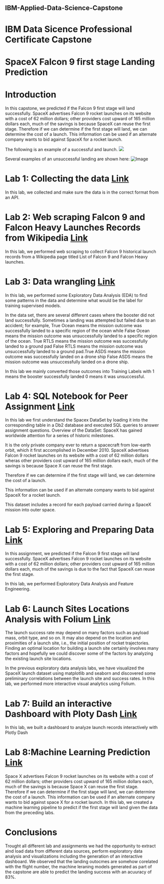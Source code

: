 ## IBM-Applied-Data-Science-Capstone
# IBM Data Sicence Professional Certificate Capstone

# SpaceX Falcon 9 first stage Landing Prediction
# Introduction
In this capstone, we predicted if the Falcon 9 first stage will land successfully. SpaceX advertises Falcon 9 rocket launches on its website with a cost of 62 million dollars; other providers cost upward of 165 million dollars each, much of the savings is because SpaceX can reuse the first stage. Therefore if we can determine if the first stage will land, we can determine the cost of a launch. This information can be used if an alternate company wants to bid against SpaceX for a rocket launch. 

The following is an example of a successful and launch.
![](https://cf-courses-data.s3.us.cloud-object-storage.appdomain.cloud/IBMDeveloperSkillsNetwork-DS0701EN-SkillsNetwork/lab_v2/images/landing_1.gif)

Several examples of an unsuccessful landing are shown here:
![Image](https://cf-courses-data.s3.us.cloud-object-storage.appdomain.cloud/IBMDeveloperSkillsNetwork-DS0701EN-SkillsNetwork/lab_v2/images/crash.gif)

# Lab 1: Collecting the data [Link](https://github.com/jesushidalgosanchez/IBM-Applied-Data-Science-Capstone/blob/main/01.-jupyter-labs-spacex-data-collection-api.ipynb)

In this lab, we collected and make sure the data is in the correct format from an API.

# Lab 2: Web scraping Falcon 9 and Falcon Heavy Launches Records from Wikipedia [Link](https://github.com/jesushidalgosanchez/IBM-Applied-Data-Science-Capstone/blob/main/02.-jupyter-labs-webscraping.ipynb)

In this lab, we performed web scraping to collect Falcon 9 historical launch records from a Wikipedia page titled List of Falcon 9 and Falcon Heavy launches.

# Lab 3: Data wrangling [Link](https://github.com/jesushidalgosanchez/IBM-Applied-Data-Science-Capstone/blob/main/03.-labs-jupyter-spacex-Data%20wrangling.ipynb)

In this lab, we performed some Exploratory Data Analysis (EDA) to find some patterns in the data and determine what would be the label for training supervised models.

In the data set, there are several different cases where the booster did not land successfully. Sometimes a landing was attempted but failed due to an accident; for example, True Ocean means the mission outcome was successfully landed to a specific region of the ocean while False Ocean means the mission outcome was unsuccessfully landed to a specific region of the ocean. True RTLS means the mission outcome was successfully landed to a ground pad False RTLS means the mission outcome was unsuccessfully landed to a ground pad.True ASDS means the mission outcome was successfully landed on a drone ship False ASDS means the mission outcome was unsuccessfully landed on a drone ship.

In this lab we  mainly converted those outcomes into Training Labels with 1 means the booster successfully landed 0 means it was unsuccessful.

# Lab 4: SQL Notebook for Peer Assignment [Link](https://github.com/jesushidalgosanchez/IBM-Applied-Data-Science-Capstone/blob/main/04.-jupyter-labs-eda-sql-coursera_sqllite.ipynb)

In this lab we first understand the Spacex DataSet by loading it into the corresponding table in a Db2 database and executed SQL queries to answer assignment questions.
Overview of the DataSet: SpaceX has gained worldwide attention for a series of historic milestones.

It is the only private company ever to return a spacecraft from low-earth orbit, which it first accomplished in December 2010. SpaceX advertises Falcon 9 rocket launches on its website with a cost of 62 million dollars wheras other providers cost upward of 165 million dollars each, much of the savings is because Space X can reuse the first stage.

Therefore if we can determine if the first stage will land, we can determine the cost of a launch.

This information can be used if an alternate company wants to bid against SpaceX for a rocket launch.

This dataset includes a record for each payload carried during a SpaceX mission into outer space.

# Lab 5: Exploring and Preparing Data [Link](https://github.com/jesushidalgosanchez/IBM-Applied-Data-Science-Capstone/blob/main/05.-jupyter-labs-eda-dataviz.ipynb)

In this assignment, we predicted if the Falcon 9 first stage will land successfully. SpaceX advertises Falcon 9 rocket launches on its website with a cost of 62 million dollars; other providers cost upward of 165 million dollars each, much of the savings is due to the fact that SpaceX can reuse the first stage.

In this lab, we performed Exploratory Data Analysis and Feature Engineering.

# Lab 6: Launch Sites Locations Analysis with Folium [Link](https://github.com/jesushidalgosanchez/IBM-Applied-Data-Science-Capstone/blob/main/06.-lab_jupyter_launch_site_location.ipynb)

The launch success rate may depend on many factors such as payload mass, orbit type, and so on. It may also depend on the location and proximities of a launch site, i.e., the initial position of rocket trajectories. Finding an optimal location for building a launch site certainly involves many factors and hopefully we could discover some of the factors by analyzing the existing launch site locations.

In the previous exploratory data analysis labs, we have visualized the SpaceX launch dataset using matplotlib and seaborn and discovered some preliminary correlations between the launch site and success rates. In this lab, we performed more interactive visual analytics using Folium.

# Lab 7: Build an interactive Dashboard with Ploty Dash [Link](https://github.com/jesushidalgosanchez/IBM-Applied-Data-Science-Capstone/blob/main/07.-spacex_dash_app.py)

In this lab, we built a dashboard to analyze launch records interactively with Plotly Dash

# Lab 8:Machine Learning Prediction [Link](https://github.com/jesushidalgosanchez/IBM-Applied-Data-Science-Capstone/blob/main/08.-SpaceX_Machine_Learning_Prediction_Part_5.jupyterlite.ipynb)

Space X advertises Falcon 9 rocket launches on its website with a cost of 62 million dollars; other providers cost upward of 165 million dollars each, much of the savings is because Space X can reuse the first stage. Therefore if we can determine if the first stage will land, we can determine the cost of a launch. This information can be used if an alternate company wants to bid against space X for a rocket launch. In this lab, we created a machine learning pipeline to predict if the first stage will land given the data from the preceding labs.

# Conclusions

Trought all different lab and assignments we had the opportunity to extract alnd load data from different data sources, perform exploratory data analysis and visualizations including the generation of an interactive dashboard. We observed that the landing outocmes are somehow corelated with the flight number, the machine leraning models generated as part of the capstone are able to predict the landing success with an acuuracy of 83%.

